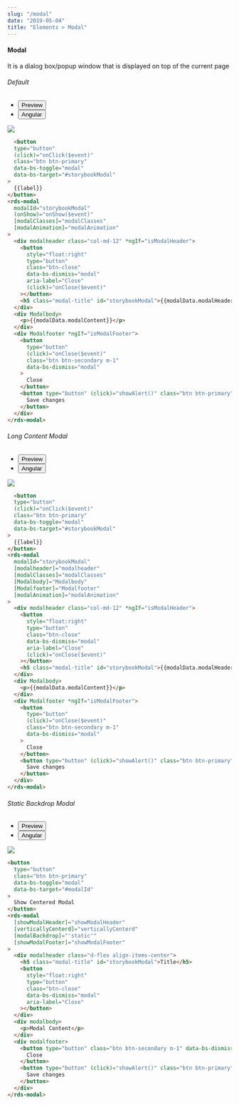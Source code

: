 ```yaml
---
slug: "/modal"
date: "2019-05-04"
title: "Elements > Modal"
---
```

<!-- CSS only -->
<link href="https://cdn.jsdelivr.net/npm/bootstrap@5.1.3/dist/css/bootstrap.min.css" rel="stylesheet" integrity="sha384-1BmE4kWBq78iYhFldvKuhfTAU6auU8tT94WrHftjDbrCEXSU1oBoqyl2QvZ6jIW3" crossorigin="anonymous">
<link rel="stylesheet" href="../assets/css/style-elements.css">

  
 

<link rel="stylesheet" href="../assets/css/main.css">

#### Modal
  
<p class="">It is a dialog box/popup window that is displayed on top of the current page</p>

<section class="py-4">
    <h6>Default</h6>
    <div class="py-3">
      <div class="cust-tabs">
        <ul class="nav nav-tabs" id="myTab" role="tablist">
          <li class="nav-item" role="presentation">
            <button class="nav-link active" id="PreviewBasic-tab" data-bs-toggle="tab" data-bs-target="#PreviewBasic" type="button" role="tab" aria-controls="PreviewBasic" aria-selected="true">Preview </button>
          </li>
          <li class="nav-item" role="presentation">
            <button class="nav-link" id="AngularBasic-tab" data-bs-toggle="tab" data-bs-target="#AngularBasic" type="button" role="tab" aria-controls="AngularBasic" aria-selec0ted="false"><i class="bi bi-code-slash" style="font-size:1.0rem"></i>Angular</button>
          </li>
        </ul>
      </div>
      <div class="tab-content card border" id="myTabContent">
        <div class="tab-pane fade show active" id="PreviewBasic" role="tabpanel" aria-labelledby="PreviewBasic-tab">
         <div class="contents  p-5">
              <div class="row">
               <div class="col-md-12">
                  <img src="/images/modal-default.png" class="img-fluid w-100">
               </div>               
              </div>
                       
  </div>
        </div>
        <div class="tab-pane fade show" id="AngularBasic" role="tabpanel" aria-labelledby="AngularBasic-tab">
          <div class="contents bg-code">
<div class="row m-0">

```html
  <button
  type="button"
  (click)="onClick($event)"
  class="btn btn-primary"
  data-bs-toggle="modal"
  data-bs-target="#storybookModal"
>
  {{label}}
</button>
<rds-modal
  modalId="storybookModal"
  (onShow)="onShow($event)"
  [modalClasses]="modalClasses"
  [modalAnimation]="modalAnimation"
>
  <div modalheader class="col-md-12" *ngIf="isModalHeader">
    <button
      style="float:right"
      type="button"
      class="btn-close"
      data-bs-dismiss="modal"
      aria-label="Close"
      (click)="onClose($event)"
    ></button>
    <h5 class="modal-title" id="storybookModal">{{modalData.modalHeader}}</h5>
  </div>
  <div Modalbody>
    <p>{{modalData.modalContent}}</p>
  </div>
  <div Modalfooter *ngIf="isModalFooter">
    <button
      type="button"
      (click)="onClose($event)"
      class="btn btn-secondary m-1"
      data-bs-dismiss="modal"
    >
      Close
    </button>
    <button type="button" (click)="showAlert()" class="btn btn-primary">
      Save changes
    </button>
  </div>
</rds-modal>
```
</div>
</div>
  </div>
        </div>
      </div>
    </div>
  </section>
   
<!-- Long Content Modal -->

<section class="py-4">
    <h6>Long Content Modal</h6>
    <div class="py-3">
      <div class="cust-tabs">
        <ul class="nav nav-tabs" id="myTab" role="tablist">
          <li class="nav-item" role="presentation">
            <button class="nav-link active" id="PreviewBasic-tab1" data-bs-toggle="tab" data-bs-target="#PreviewBasic1" type="button" role="tab" aria-controls="PreviewBasic" aria-selected="true">Preview </button>
          </li>
          <li class="nav-item" role="presentation">
            <button class="nav-link" id="AngularBasic-tab1" data-bs-toggle="tab" data-bs-target="#AngularBasic1" type="button" role="tab" aria-controls="AngularBasic" aria-selec0ted="false"><i class="bi bi-code-slash" style="font-size:1.0rem"></i>Angular</button>
          </li>
        </ul>
      </div>
      <div class="tab-content card border" id="myTabContent">
        <div class="tab-pane fade show active" id="PreviewBasic1" role="tabpanel" aria-labelledby="PreviewBasic-tab1">
         <div class="contents  p-5">
              <div class="row">
                 <div class="col-md-12">
                     <img src="/images/modal-long-content.png" class="img-fuild w-50">
                </div>              
              </div>
                       
  </div>
        </div>
        <div class="tab-pane fade show" id="AngularBasic1" role="tabpanel" aria-labelledby="AngularBasic-tab1">
          <div class="contents bg-code">
<div class="row m-0">

```html
  <button
  type="button"
  (click)="onClick($event)"
  class="btn btn-primary"
  data-bs-toggle="modal"
  data-bs-target="#storybookModal"
>
  {{label}}
</button>
<rds-modal
  modalId="storybookModal"
  [modalheader]="modalheader"
  [modalClasses]="modalClasses"
  [Modalbody]="Modalbody"
  [Modalfooter]="Modalfooter"
  [modalAnimation]="modalAnimation"
>
  <div modalheader class="col-md-12" *ngIf="isModalHeader">
    <button
      style="float:right"
      type="button"
      class="btn-close"
      data-bs-dismiss="modal"
      aria-label="Close"
      (click)="onClose($event)"
    ></button>
    <h5 class="modal-title" id="storybookModal">{{modalData.modalHeader}}</h5>
  </div>
  <div Modalbody>
    <p>{{modalData.modalContent}}</p>
  </div>
  <div Modalfooter *ngIf="isModalFooter">
    <button
      type="button"
      (click)="onClose($event)"
      class="btn btn-secondary m-1"
      data-bs-dismiss="modal"
    >
      Close
    </button>
    <button type="button" (click)="showAlert()" class="btn btn-primary">
      Save changes
    </button>
  </div>
</rds-modal>
```
</div>
</div>
  </div>
        </div>
      </div>
    </div>
  </section>

<!-- Static Backdrop Modal -->

<section class="py-4">
    <h6>Static Backdrop Modal</h6>
    <div class="py-3">
      <div class="cust-tabs">
        <ul class="nav nav-tabs" id="myTab" role="tablist">
          <li class="nav-item" role="presentation">
            <button class="nav-link active" id="PreviewVertical-tab2" data-bs-toggle="tab" data-bs-target="#PreviewVertical" type="button" role="tab" aria-controls="PreviewVertical" aria-selected="true">Preview </button>
          </li>
          <li class="nav-item" role="presentation">
            <button class="nav-link" id="AngularVertical-tab2" data-bs-toggle="tab" data-bs-target="#AngularVertical" type="button" role="tab" aria-controls="AngularVertical" aria-selec0ted="false"><i class="bi bi-code-slash" style="font-size:1.0rem"></i>Angular</button>
          </li>
        </ul>
      </div>
      <div class="tab-content card border" id="myTabContent">
        <div class="tab-pane fade show active" id="PreviewVertical" role="tabpanel" aria-labelledby="PreviewVertical-tab2">
         <div class="contents  p-5">
              <div class="row">
               <div class="col-md-12">
                  <img src="/images/modal-vertically-aligned.png" class="img-fuild w-50">
               </div>               
              </div>
                       
  </div>
        </div>
        <div class="tab-pane fade show" id="AngularVertical" role="tabpanel" aria-labelledby="AngularVertical-tab2">
          <div class="contents bg-code">
<div class="row m-0">

```html
<button
  type="button"
  class="btn btn-primary"
  data-bs-toggle="modal"
  data-bs-target="#modalId"
>
  Show Centered Modal
</button>
<rds-modal
  [showModalHeader]="showModalHeader"
  [verticallyCenterd]="verticallyCenterd"
  [modalBackdrop]="'static'"
  [showModalFooter]="showModalFooter"
>
  <div modalheader class="d-flex align-items-center">
    <h5 class="modal-title" id="storybookModal">Title</h5>
    <button
      style="float:right"
      type="button"
      class="btn-close"
      data-bs-dismiss="modal"
      aria-label="Close"
    ></button>
  </div>
  <div modalbody>
    <p>Modal Content</p>
  </div>
  <div modalfooter>
    <button type="button" class="btn btn-secondary m-1" data-bs-dismiss="modal">
      Close
    </button>
    <button type="button" (click)="showAlert()" class="btn btn-primary">
      Save changes
    </button>
  </div>
</rds-modal>
 
```
</div>
</div>
  </div>
        </div>
      </div>
    </div>
  </section>

  